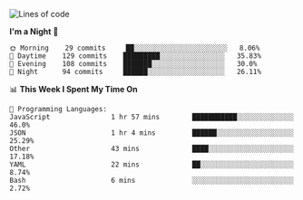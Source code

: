 <!--START_SECTION:waka-->
![Lines of code](https://img.shields.io/badge/From%20Hello%20World%20I%27ve%20Written-145880%20lines%20of%20code-blue)

**I'm a Night 🦉** 

```text
🌞 Morning    29 commits     ██░░░░░░░░░░░░░░░░░░░░░░░   8.06% 
🌆 Daytime    129 commits    █████████░░░░░░░░░░░░░░░░   35.83% 
🌃 Evening    108 commits    ███████░░░░░░░░░░░░░░░░░░   30.0% 
🌙 Night      94 commits     ██████░░░░░░░░░░░░░░░░░░░   26.11%

```


📊 **This Week I Spent My Time On** 

```text
💬 Programming Languages: 
JavaScript               1 hr 57 mins        ███████████░░░░░░░░░░░░░░   46.0% 
JSON                     1 hr 4 mins         ██████░░░░░░░░░░░░░░░░░░░   25.29% 
Other                    43 mins             ████░░░░░░░░░░░░░░░░░░░░░   17.18% 
YAML                     22 mins             ██░░░░░░░░░░░░░░░░░░░░░░░   8.74% 
Bash                     6 mins              ░░░░░░░░░░░░░░░░░░░░░░░░░   2.72%

```


<!--END_SECTION:waka-->
